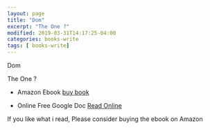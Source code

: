 ```yaml
---
layout: page
title: "Dom"
excerpt: "The One ?"
modified: 2019-03-31T14:17:25-04:00
categories: books-write
tags: [ books-write]
---
```



Dom

The One ?


* Amazon Ebook [buy book](https://amzn.to/2ZIuRFs)

* Online Free Google Doc
[Read Online](https://docs.google.com/document/d/1hO85NirhDInJz1AtzidgSGDxvf4zmKGc0EOJy6d9AJw/edit?usp=sharing)

If you like what i read, Please consider buying the ebook on Amazon

